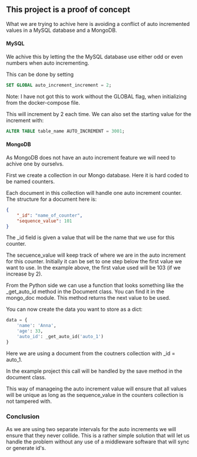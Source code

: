 ## This project is a proof of concept
What we are trying to achive here is avoiding a conflict of auto incremented values in a MySQL database and a MongoDB.


#### MySQL
We achive this by letting the the MySQL database use either odd or even numbers when auto incrementing.

This can be done by setting

```sql
SET GLOBAL auto_increment_increment = 2;
```
Note: I have not got this to work without the GLOBAL flag, when initializing from the docker-compose file.

This will increment by 2 each time.
We can also set the starting value for the increment with:

```sql
ALTER TABLE table_name AUTO_INCREMENT = 3001;
```

#### MongoDB
As MongoDB does not have an auto increment feature we will need to achive one by ourselvs.

First we create a collection in our Mongo database. Here it is hard coded to be named counters.

Each document in this collection will handle one auto increment counter. The structure for a document here is:
```json
{
    "_id": "name_of_counter",
    "sequence_value": 101
}
```

The _id field is given a value that will be the name that we use for this counter.

The secuence_value will keep track of where we are in the auto increment for this counter. Initially it can be set to one step below the first value we want to use. In the example above, the first value used will be 103 (if we increase by 2).

From the Python side we can use a function that looks something like the _get_auto_id method in the Document class. You can find it in the mongo_doc module. This method returns the next value to be used. 

You can now create the data you want to store as a dict:

```python
data = {
    'name': 'Anna',
    'age': 33,
    'auto_id': _get_auto_id('auto_1')
}
```

Here we are using a document from the coutners collection with _id = auto_1.

In the example project this call will be handled by the save method in the document class.

This way of manageing the auto increment value will ensure that all values will be unique as long as the sequence_value in the counters collection is not tampered with.

### Conclusion
As we are using two separate intervals for the auto increments we will ensure that they never collide. This is a rather simple solution that will let us handle the problem without any use of a middleware software that will sync or generate id's.